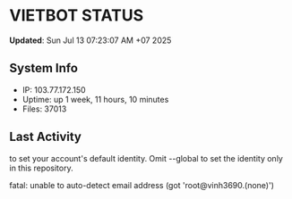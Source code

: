 # VIETBOT STATUS
**Updated**: Sun Jul 13 07:23:07 AM +07 2025

## System Info
- IP: 103.77.172.150
- Uptime: up 1 week, 11 hours, 10 minutes
- Files: 37013

## Last Activity

to set your account's default identity.
Omit --global to set the identity only in this repository.

fatal: unable to auto-detect email address (got 'root@vinh3690.(none)')
